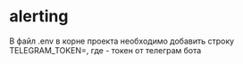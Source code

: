 # alerting
В файл .env в корне проекта необходимо добавить строку TELEGRAM_TOKEN=<token>, где <token> - токен от телеграм бота
